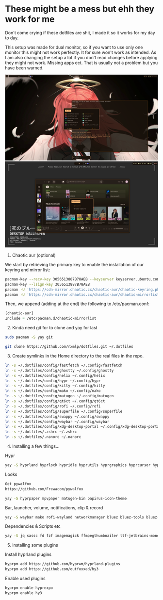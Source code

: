 
# These might be a mess but ehh they work for me
Don't come crying if these dotfiles are shit, I made it so it works for my day to day.

This setup was made for dual monitor, so if you want to use only one monitor this might not work perfectly. It for sure won't work as intended.
As I am also changing the setup a lot if you don't read changes before applying they might not work. Missing apps ect. That is usually not a problem but you have been warned.

![monitor_primary](monitor_primary.png)
![monitor_secondary](monitor_secondary.png)


1. Chaotic aur (optional)

We start by retrieving the primary key to enable the installation of our keyring and mirror list:
```zsh
pacman-key --recv-key 3056513887B78AEB --keyserver keyserver.ubuntu.com
pacman-key --lsign-key 3056513887B78AEB
pacman -U 'https://cdn-mirror.chaotic.cx/chaotic-aur/chaotic-keyring.pkg.tar.zst'
pacman -U 'https://cdn-mirror.chaotic.cx/chaotic-aur/chaotic-mirrorlist.pkg.tar.zst'
```

Then, we append (adding at the end) the following to /etc/pacman.conf:
```zsh
[chaotic-aur]
Include = /etc/pacman.d/chaotic-mirrorlist
```


2. Kinda need git for to clone and yay for last
```zsh
sudo pacman -S yay git
```
```zsh
git clone https://github.com/rxmlp/dotfiles.git ~/.dotfiles
```


3. Create symlinks in the Home directory to the real files in the repo.

```zsh
ln -s ~/.dotfiles/config/fastfetch ~/.config/fastfetch
ln -s ~/.dotfiles/config/ghostty ~/.config/ghostty
ln -s ~/.dotfiles/config/helix ~/.config/helix
ln -s ~/.dotfiles/config/hypr ~/.config/hypr
ln -s ~/.dotfiles/config/kitty ~/.config/kitty
ln -s ~/.dotfiles/config/mako ~/.config/mako
ln -s ~/.dotfiles/config/matugen ~/.config/matugen
ln -s ~/.dotfiles/config/qt6ct ~/.config/qt6ct
ln -s ~/.dotfiles/config/rofi ~/.config/rofi
ln -s ~/.dotfiles/config/superfile ~/.config/superfile
ln -s ~/.dotfiles/config/swappy ~/.config/swappy
ln -s ~/.dotfiles/config/waybar ~/.config/waybar
ln -s ~/.dotfiles/config/xdg-desktop-portal ~/.config/xdg-desktop-portal
ln -s ~/.dotfiles/.zshrc ~/.zshrc
ln -s ~/.dotfiles/.nanorc ~/.nanorc
```


4.  Installing a few things...

Hypr
```zsh
yay -S hyprland hyprlock hypridle hyprutils hyprgraphics hyprcursor hyprland-qt-support hyprwayland-scanner hyprpicker xdg-desktop-portal-hyprland hyprland-qtutils hyprland-protocols aquamarine hyprpolkitagent wayland-protocols qt6ct xdg-desktop-portal-gtk xdg-desktop-portal-wlr
```
Looks
```zsh
Get pywalfox
https://github.com/Frewacom/pywalfox
```
```zsh
yay -S hyprpaper mpvpaper matugen-bin papirus-icon-theme
```
Bar, launcher, volume, notifications, clip & record
```zsh 
yay -S waybar mako rofi-wayland networkmanager bluez bluez-tools bluez-utils wl-clipboard clipman grimblast-git wf-recorder better-control-git swappy
```
Dependencies & Scripts etc
```zsh
yay -S jq sassc fd fzf imagemagick ffmpegthumbnailer ttf-jetbrains-mono-nerd noto-fonts-emoji kitty zsh fastfetch socat sed nvtop btop eza xorg-xhost cpio cmake git meson and gcc make
```


5. Installing some plugins

Install hyprland plugins
```zsh
hyprpm add https://github.com/hyprwm/hyprland-plugins
hyprpm add https://github.com/outfoxxed/hy3
```
Enable used plugins
```zsh
hyprpm enable hyprexpo
hyprpm enable hy3
```
